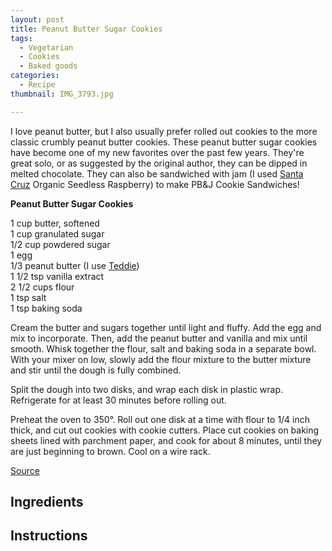 ```yaml
---
layout: post
title: Peanut Butter Sugar Cookies
tags:
  - Vegetarian
  - Cookies
  - Baked goods
categories:
  - Recipe
thumbnail: IMG_3793.jpg

---
```


I love peanut butter, but I also usually prefer rolled out cookies to the more classic crumbly peanut butter cookies. These peanut butter sugar cookies have become one of my new favorites over the past few years. They're great solo, or as suggested by the original author, they can be dipped in melted chocolate. They can also be sandwiched with jam (I used [Santa Cruz](http://www.santacruzorganic.com/products/fruit-spreads/seedless-red-raspberry) Organic Seedless Raspberry) to make PB&J Cookie Sandwiches!

**Peanut Butter Sugar Cookies**  
  
1 cup butter, softened  
1 cup granulated sugar  
1/2 cup powdered sugar  
1 egg  
1/3 peanut butter (I use [Teddie](http://teddie.com/))  
1 1/2 tsp vanilla extract  
2 1/2 cups flour  
1 tsp salt  
1 tsp baking soda  
  
Cream the butter and sugars together until light and fluffy. Add the egg and mix to incorporate. Then, add the peanut butter and vanilla and mix until smooth. Whisk together the flour, salt and baking soda in a separate bowl. With your mixer on low, slowly add the flour mixture to the butter mixture and stir until the dough is fully combined.  
  
Split the dough into two disks, and wrap each disk in plastic wrap. Refrigerate for at least 30 minutes before rolling out.  
  
Preheat the oven to 350°. Roll out one disk at a time with flour to 1/4 inch thick, and cut out cookies with cookie cutters. Place cut cookies on baking sheets lined with parchment paper, and cook for about 8 minutes, until they are just beginning to brown. Cool on a wire rack.  
  
[Source](http://kitchenconfidante.com/simple-sundays-peanut-butter-sugar-cookies-recipe)

## Ingredients



## Instructions







